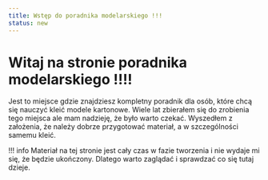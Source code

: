```yaml
---
title: Wstęp do poradnika modelarskiego !!!
status: new
---
```

# Witaj na stronie poradnika modelarskiego !!!!

Jest to miejsce gdzie znajdziesz kompletny poradnik dla osób, które chcą się nauczyć kleić modele kartonowe. 
Wiele lat zbierałem się do zrobienia tego miejsca ale mam nadzieję, że było warto czekać. Wyszedłem z założenia, że należy dobrze przygotować materiał, a w szczególności samemu kleić.

!!! info
    Materiał na tej stronie jest cały czas w fazie tworzenia i nie wydaje mi się, że będzie ukończony. Dlatego warto zaglądać i sprawdzać co się tutaj dzieje.
